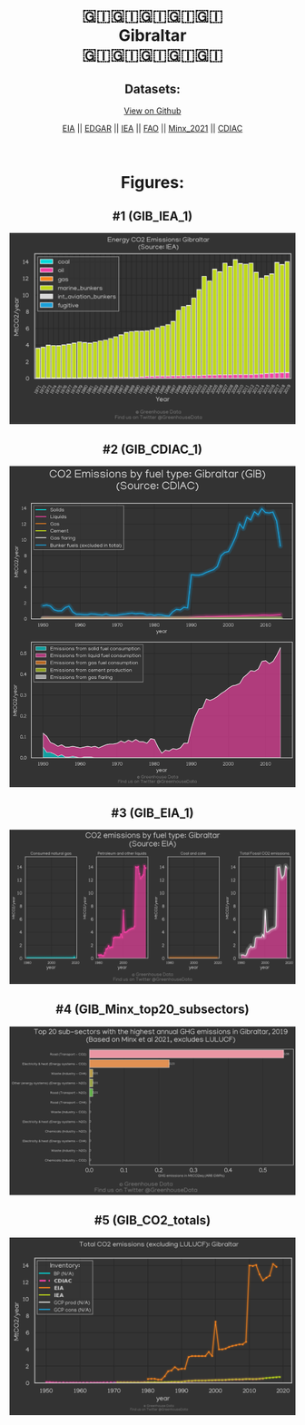
<center>
<h1 align="center">
🇬🇮🇬🇮🇬🇮🇬🇮🇬🇮
<br>
Gibraltar
<br>
🇬🇮🇬🇮🇬🇮🇬🇮🇬🇮
</h1>
<h2>Datasets:</h2>
<p><a href="https://github.com/dquintani/GreenhouseData/tree/master/country_data/GIB_Gibraltar/data">View on Github</a>
<br></p><p><a href="data/GIB_EIA.csv">EIA</a> || <a href="data/GIB_EDGAR.csv">EDGAR</a> || <a href="data/GIB_IEA.csv">IEA</a> || <a href="data/GIB_FAO.csv">FAO</a> || <a href="data/GIB_Minx_2021.csv">Minx_2021</a> || <a href="data/GIB_CDIAC.csv">CDIAC</a></p><p><br></p>
<h1>Figures:</h1><h2>#1 (GIB_IEA_1)</h2>
<p><img alt="" src="figures/GIB_IEA_1.png" /></p><h2>#2 (GIB_CDIAC_1)</h2>
<p><img alt="" src="figures/GIB_CDIAC_1.png" /></p><h2>#3 (GIB_EIA_1)</h2>
<p><img alt="" src="figures/GIB_EIA_1.png" /></p><h2>#4 (GIB_Minx_top20_subsectors)</h2>
<p><img alt="" src="figures/GIB_Minx_top20_subsectors.png" /></p><h2>#5 (GIB_CO2_totals)</h2>
<p><img alt="" src="figures/GIB_CO2_totals.png" /></p>